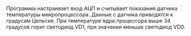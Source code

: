 Программа настраивает вход АЦП и считывает показания датчика температуры микропроцессора. 
Данные с датчика приводятся к градусам Цельсия.
При температуре ядра процессора выше 34 градусов горит светодиод VD1, при значении меньше светодиод VD0.

